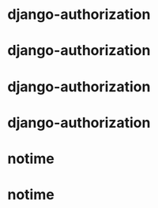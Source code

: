 # django-authorization
# django-authorization
# django-authorization
# django-authorization
# notime
# notime
